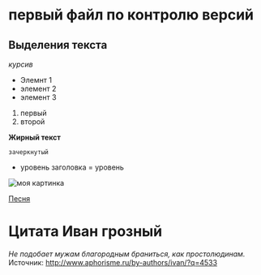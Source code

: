 # первый файл по контролю версий 
 
## Выделения текста

*курсив*



* Элемнт 1
* элемент 2
* элемент 3

1. первый
2. второй

**Жирный текст**

`зачеркнутый`

- уровень заголовка
= уровень  

![моя картинка](git%20practic.jpg)

[Песня](miyagi-marlboro(mp3name.co).mp3)


# Цитата **Иван грозный**
*Не подобает мужам благородным браниться, как простолюдинам.*
Источник: http://www.aphorisme.ru/by-authors/ivan/?q=4533